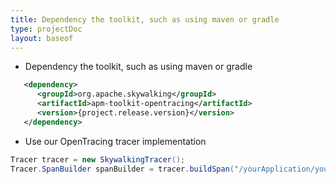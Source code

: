 ```yaml
---
title: Dependency the toolkit, such as using maven or gradle
type: projectDoc
layout: baseof
---
```

* Dependency the toolkit, such as using maven or gradle
```xml
   <dependency>
      <groupId>org.apache.skywalking</groupId>
      <artifactId>apm-toolkit-opentracing</artifactId>
      <version>{project.release.version}</version>
   </dependency>
```


* Use our OpenTracing tracer implementation
```java
Tracer tracer = new SkywalkingTracer();
Tracer.SpanBuilder spanBuilder = tracer.buildSpan("/yourApplication/yourService");

```
